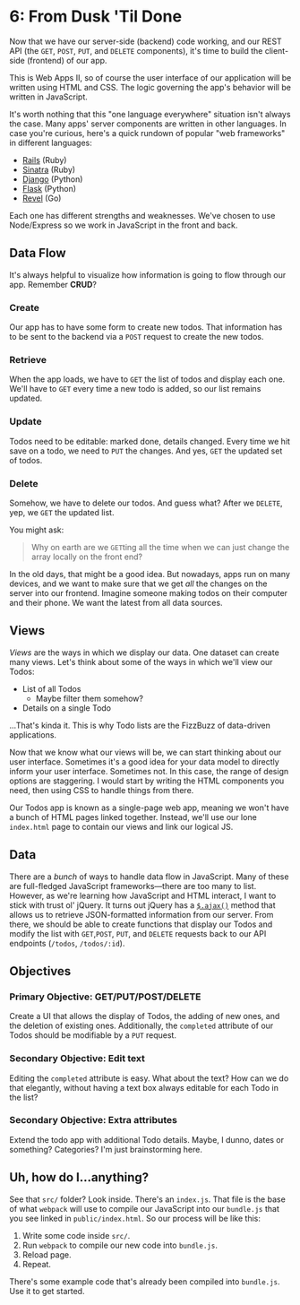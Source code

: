 # 6: From Dusk 'Til Done
Now that we have our server-side (backend) code working, and our REST API (the `GET`, `POST`, `PUT`, and `DELETE` components), it's time to build the client-side (frontend) of our app.

This is Web Apps II, so of course the user interface of our application will be written using HTML and CSS. The logic governing the app's behavior will be written in JavaScript.

It's worth nothing that this "one language everywhere" situation isn't always the case. Many apps' server components are written in other languages. In case you're curious, here's a quick rundown of popular "web frameworks" in different languages:

* [Rails](http://rubyonrails.org/) (Ruby)
* [Sinatra](http://www.sinatrarb.com/) (Ruby)
* [Django](https://www.djangoproject.com/) (Python)
* [Flask](http://flask.pocoo.org/) (Python)
* [Revel](https://revel.github.io/) (Go)

Each one has different strengths and weaknesses. We've chosen to use Node/Express so we work in JavaScript in the front and back.

## Data Flow
It's always helpful to visualize how information is going to flow through our app. Remember **CRUD**?

### Create
Our app has to have some form to create new todos. That information has to be sent to the backend via a `POST` request to create the new todos.

### Retrieve
When the app loads, we have to `GET` the list of todos and display each one. We'll have to `GET` every time a new todo is added, so our list remains updated.

### Update
Todos need to be editable: marked done, details changed. Every time we hit save on a todo, we need to `PUT` the changes. And yes, `GET` the updated set of todos.

### Delete
Somehow, we have to delete our todos. And guess what? After we `DELETE`, yep, we `GET` the updated list.

You might ask:

> Why on earth are we `GET`ting all the time when we can just change the array locally on the front end?

In the old days, that might be a good idea. But nowadays, apps run on many devices, and we want to make sure that we get _all_ the changes on the server into our frontend. Imagine someone making todos on their computer and their phone. We want the latest from all data sources.

## Views
_Views_ are the ways in which we display our data. One dataset can create many views. Let's think about some of the ways in which we'll view our Todos:

* List of all Todos
  * Maybe filter them somehow?
* Details on a single Todo

...That's kinda it. This is why Todo lists are the FizzBuzz of data-driven applications.

Now that we know what our views will be, we can start thinking about our user interface. Sometimes it's a good idea for your data model to directly inform your user interface. Sometimes not. In this case, the range of design options are staggering. I would start by writing the HTML components you need, then using CSS to handle things from there.

Our Todos app is known as a single-page web app, meaning we won't have a bunch of HTML pages linked together. Instead, we'll use our lone `index.html`
page to contain our views and link our logical JS.

## Data
There are a _bunch_ of ways to handle data flow in JavaScript. Many of these are full-fledged JavaScript frameworks—there are too many to list. However, as we're learning how JavaScript and HTML interact, I want to stick with trust ol' jQuery. It turns out jQuery has a [`$.ajax()`](http://api.jquery.com/jQuery.ajax/) method that allows us to retrieve JSON-formatted information from our server. From there, we should be able to create functions that display our Todos and modify the list with `GET`,`POST`, `PUT`, and `DELETE` requests back to our API endpoints (`/todos`, `/todos/:id`).

## Objectives
### Primary Objective: GET/PUT/POST/DELETE
Create a UI that allows the display of Todos, the adding of new ones, and the deletion of existing ones. Additionally, the `completed` attribute of our Todos should be modifiable by a `PUT` request.

### Secondary Objective: Edit text
Editing the `completed` attribute is easy. What about the text? How can we do that elegantly, without having a text box always editable for each Todo in the list?

### Secondary Objective: Extra attributes
Extend the todo app with additional Todo details. Maybe, I dunno, dates or something? Categories? I'm just brainstorming here.

## Uh, how do I...anything?
See that `src/` folder? Look inside. There's an `index.js`. That file is the base of what `webpack` will use to compile our JavaScript into our `bundle.js` that you see linked in `public/index.html`. So our process will be like this:

1. Write some code inside `src/`.
2. Run `webpack` to compile our new code into `bundle.js`.
3. Reload page.
4. Repeat.

There's some example code that's already been compiled into `bundle.js`. Use it to get started.
